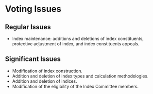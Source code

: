 # Voting Issues

## Regular Issues

* Index maintenance: additions and deletions of index constituents, protective adjustment of index, and index constituents appeals.

## Significant Issues

* Modification of index construction.
* Addition and deletion of index types and calculation methodologies.
* Addition and deletion of indices.
* Modification of the eligibility of the Index Committee members.
